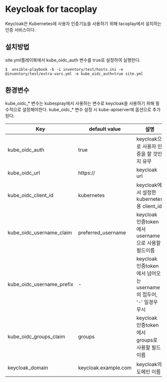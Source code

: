 Keycloak for tacoplay
=====================

Keycloak은 Kubernetes에 사용자 인증기능을 사용하기 위해 tacoplay에서 설치하는 
인증 서비스이다.

설치방법
--------

site.yml플레이북에서  kube_oidc_auth 변수를 true로 설정하여 실행한다.
```
$  ansible-playbook -b -i inventory/test/hosts.ini -e @inventory/test/extra-vars.yml -e kube_oidc_auth=true site.yml 
```

환경변수
--------
kube_oidc_* 변수는 kubespray에서 사용하는 변수로 keycloak을 사용하기 위해 
필수적으로 설정해야한다. kube_oidc_* 변수 설정 시 kube-apiserver에 옵션으로 
추가된다.


| Key | default value | 설명
|-----|---------------|-----
| kube_oidc_auth | true | keycloak으로 사용자 인증을 할 것인지 유무
| kube_oidc_url | https:// | keycloak url
| kube_oidc_client_id | kubernetes | keycloak에서 설정한 kubernetes용 client_id 
| kube_oidc_username_claim | preferred_username | keycloak 인증token에서 username으로 사용할 필드이름
| kube_oidc_username_prefix | - | keycloak 인증token에서 넘어오는 username의 접두어, '-' 일경우 무시
| kube_oidc_groups_claim | groups | keycloak 인증token에서 groups로 사용할 필드이름
| keycloak_domain | keycloak.example.com | keycloak의 도메인 이름
